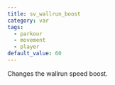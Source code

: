 ```yaml
---
title: sv_wallrun_boost
category: var
tags:
  - parkour
  - movement
  - player
default_value: 60
---
```


Changes the wallrun speed boost.
